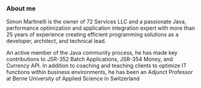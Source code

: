 ### About me

Simon Martinelli is the owner of 72 Services LLC and a passionate Java, performance optimization and application integration expert with more than 25 years of experience creating efficient programming solutions as a developer, architect, and technical lead.

An active member of the Java community process, he has made key contributions to JSR-352 Batch Applications, JSR-354 Money, and Currency API. In addition to coaching and teaching clients to optimize IT functions within business environments, he has been an Adjunct Professor at Berne University of Applied Science in Switzerland